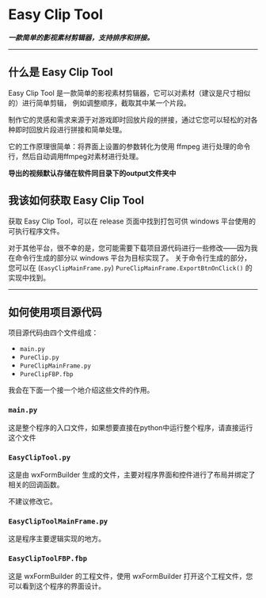 # Easy Clip Tool
***一款简单的影视素材剪辑器，支持排序和拼接。***

---

## 什么是 Easy Clip Tool
Easy Clip Tool 是一款简单的影视素材剪辑器，它可以对素材（建议是尺寸相似的）进行简单剪辑，
例如调整顺序，截取其中某一个片段。

制作它的灵感和需求来源于对游戏即时回放片段的拼接，通过它您可以轻松的对各种即时回放片段进行拼接和简单处理。

它的工作原理很简单：将界面上设置的参数转化为使用 ffmpeg 进行处理的命令行，然后自动调用ffmpeg对素材进行处理。

**导出的视频默认存储在软件同目录下的output文件夹中**

## 我该如何获取 Easy Clip Tool
获取 Easy Clip Tool，可以在 release 页面中找到打包可供 windows 平台使用的可执行程序文件。

对于其他平台，很不幸的是，您可能需要下载项目源代码进行一些修改——因为我在命令行生成的部分以 windows 平台为目标实现了。
关于命令行生成的部分，您可以在 (`EasyClipMainFrame.py`) `PureClipMainFrame.ExportBtnOnClick()` 的实现中找到。

---

## 如何使用项目源代码
项目源代码由四个文件组成：

- `main.py`
- `PureClip.py`
- `PureClipMainFrame.py`
- `PureClipFBP.fbp`

我会在下面一个接一个地介绍这些文件的作用。
### `main.py`
这是整个程序的入口文件，如果想要直接在python中运行整个程序，请直接运行这个文件

### `EasyClipTool.py`
这是由 wxFormBuilder 生成的文件，主要对程序界面和控件进行了布局并绑定了相关的回调函数。

不建议修改它。

### `EasyClipToolMainFrame.py`
这是程序主要逻辑实现的地方。

### `EasyClipToolFBP.fbp`
这是 wxFormBuilder 的工程文件，使用 wxFormBuilder 打开这个工程文件，您可以看到这个程序的界面设计。